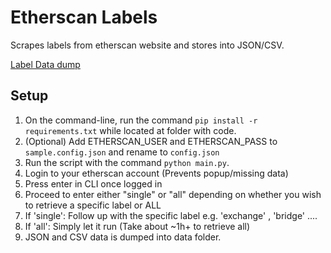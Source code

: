 # Etherscan Labels

Scrapes labels from etherscan website and stores into JSON/CSV.

[Label Data dump](https://github.com/brianleect/etherscan-labels/tree/main/data)

## Setup
1. On the command-line, run the command `pip install -r requirements.txt` while located at folder with code.
1. (Optional) Add ETHERSCAN_USER and ETHERSCAN_PASS to `sample.config.json` and rename to `config.json`
1. Run the script with the command `python main.py`.
1. Login to your etherscan account (Prevents popup/missing data)
1. Press enter in CLI once logged in
1. Proceed to enter either "single" or "all" depending on whether you wish to retrieve a specific label or ALL
1. If 'single': Follow up with the specific label e.g. 'exchange' , 'bridge' ....
1. If 'all': Simply let it run (Take about ~1h+ to retrieve all)
1. JSON and CSV data is dumped into data folder.
